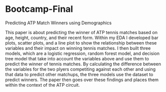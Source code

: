 # Bootcamp-Final
Predicting ATP Match Winners using Demographics

This paper is about predicting the winner of ATP tennis matches based on age, height, country, and their recent form. 
Within my EDA I developed bar plots, scatter plots, and a line plot to show the relationship between these variables and their impact on winning tennis matches. 
I then built three models, which are a logistic regression, random forest model, and decision tree model that take into account the variables above and use them to predict the winner of tennis matches. By calculating the difference between the variables for the two plyers competiting against each other and using that data to predict other matchups, the three models use the dataset to predict winners. 
The paper then goes over these findings and places them within the context of the ATP circuit. 
